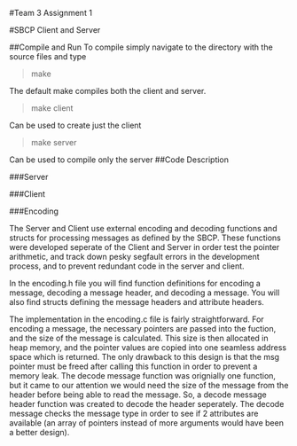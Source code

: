 #Team 3 Assignment 1

#SBCP Client and Server

##Compile and Run
To compile simply navigate to the directory with the source files and type 
 
>make 
 
The default make compiles both the client and server.
 
>make client 
 
Can be used to create just the client
 
>make server 
 
Can be used to compile only the server
##Code Description
 
###Server


###Client



###Encoding

The Server and Client use external encoding and decoding functions and structs for processing messages as defined by the SBCP. 
These functions were developed seperate of the Client and Server in order test the pointer arithmetic, 
and track down pesky segfault errors in the development process, and to prevent redundant code in the server and client. 

In the encoding.h file you will find function definitions for encoding a message, decoding a message header, and decoding a message.
You will also find structs defining the message headers and attribute headers. 

The implementation in the encoding.c file is fairly straightforward. 
For encoding a message, the necessary pointers are passed into the fuction, and the size of the message is calculated. This size is then allocated in heap memory, 
and the pointer values are copied into one seamless address space which is returned. The only drawback to this design is that the msg pointer must be freed after calling this function in order to prevent a memory leak.
The decode message function was orignially one function, but it came to our attention we would need the size of the message from the header before being able to read the message. 
So, a decode message header function was created to decode the header seperately. The decode message checks the message type in order to see if 2 attributes are available (an array of pointers instead of more arguments would have been a better design).

